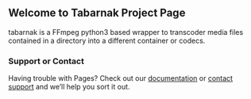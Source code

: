 ## Welcome to Tabarnak Project Page

tabarnak is a FFmpeg python3 based wrapper to transcoder media files contained in a directory into a different container or codecs.

### Support or Contact

Having trouble with Pages? Check out our [documentation](https://docs.github.com/categories/github-pages-basics/) or [contact support](https://github.com/contact) and we’ll help you sort it out.
